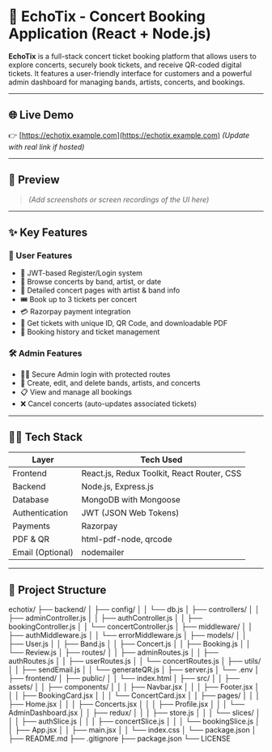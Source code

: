 # 🎫 EchoTix - Concert Booking Application (React + Node.js)

**EchoTix** is a full-stack concert ticket booking platform that allows users to explore concerts, securely book tickets, and receive QR-coded digital tickets. It features a user-friendly interface for customers and a powerful admin dashboard for managing bands, artists, concerts, and bookings.

---

## 🌐 Live Demo

👉 [https://echotix.example.com](https://echotix.example.com) *(Update with real link if hosted)*

---

## 📸 Preview

> *(Add screenshots or screen recordings of the UI here)*

---

## ✨ Key Features

### 👤 User Features
- 🔐 JWT-based Register/Login system
- 🎵 Browse concerts by band, artist, or date
- 📅 Detailed concert pages with artist & band info
- 🎟️ Book up to 3 tickets per concert
- 💳 Razorpay payment integration
- 📄 Get tickets with unique ID, QR Code, and downloadable PDF
- 📁 Booking history and ticket management

### 🛠 Admin Features
- 🧑‍💻 Secure Admin login with protected routes
- 🎤 Create, edit, and delete bands, artists, and concerts
- 📋 View and manage all bookings
- ❌ Cancel concerts (auto-updates associated tickets)

---

## 🧑‍💻 Tech Stack

| Layer        | Tech Used                               |
|--------------|------------------------------------------|
| Frontend     | React.js, Redux Toolkit, React Router, CSS |
| Backend      | Node.js, Express.js                      |
| Database     | MongoDB with Mongoose                    |
| Authentication | JWT (JSON Web Tokens)                |
| Payments     | Razorpay                                 |
| PDF & QR     | html-pdf-node, qrcode                    |
| Email (Optional) | nodemailer                         |

---

## 📂 Project Structure

echotix/
├── backend/
│ ├── config/
│ │ └── db.js
│ ├── controllers/
│ │ ├── adminController.js
│ │ ├── authController.js
│ │ ├── bookingController.js
│ │ └── concertController.js
│ ├── middleware/
│ │ ├── authMiddleware.js
│ │ └── errorMiddleware.js
│ ├── models/
│ │ ├── User.js
│ │ ├── Band.js
│ │ ├── Concert.js
│ │ ├── Booking.js
│ │ └── Review.js
│ ├── routes/
│ │ ├── adminRoutes.js
│ │ ├── authRoutes.js
│ │ ├── userRoutes.js
│ │ └── concertRoutes.js
│ ├── utils/
│ │ ├── sendEmail.js
│ │ └── generateQR.js
│ ├── server.js
│ └── .env
│
├── frontend/
│ ├── public/
│ │ └── index.html
│ ├── src/
│ │ ├── assets/
│ │ ├── components/
│ │ │ ├── Navbar.jsx
│ │ │ ├── Footer.jsx
│ │ │ ├── BookingCard.jsx
│ │ │ └── ConcertCard.jsx
│ │ ├── pages/
│ │ │ ├── Home.jsx
│ │ │ ├── Concerts.jsx
│ │ │ ├── Profile.jsx
│ │ │ └── AdminDashboard.jsx
│ │ ├── redux/
│ │ │ ├── store.js
│ │ │ └── slices/
│ │ │ ├── authSlice.js
│ │ │ ├── concertSlice.js
│ │ │ └── bookingSlice.js
│ │ ├── App.jsx
│ │ ├── main.jsx
│ │ └── index.css
│ └── package.json
│
├── README.md
├── .gitignore
├── package.json
└── LICENSE
